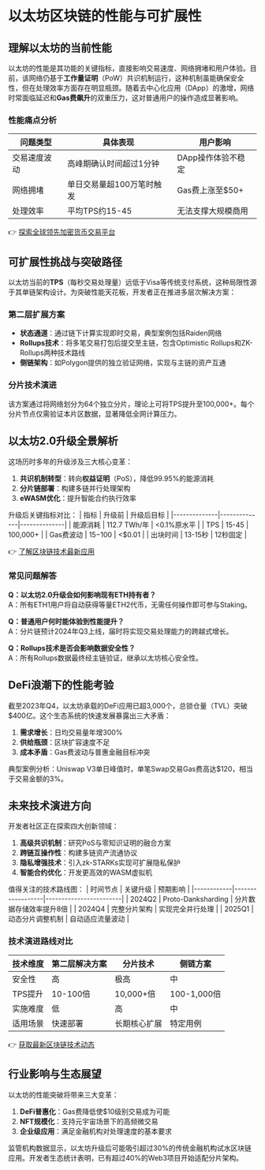 # 以太坊区块链的性能与可扩展性

## 理解以太坊的当前性能

以太坊的性能是其功能的关键指标，直接影响交易速度、网络拥堵和用户体验。目前，该网络仍基于**工作量证明**（PoW）共识机制运行，这种机制虽能确保安全性，但在处理效率方面存在明显瓶颈。随着去中心化应用（DApp）的激增，网络时常面临延迟和**Gas费飙升**的双重压力，这对普通用户的操作造成显著影响。

### 性能痛点分析
| 问题类型       | 具体表现                     | 用户影响               |
|----------------|------------------------------|------------------------|
| 交易速度波动   | 高峰期确认时间超过1分钟      | DApp操作体验不稳定     |
| 网络拥堵       | 单日交易量超100万笔时触发    | Gas费上涨至$50+        |
| 处理效率       | 平均TPS约15-45               | 无法支撑大规模商用     |

👉 [探索全球领先加密货币交易平台](https://bit.ly/okx_welcome)

## 可扩展性挑战与突破路径

以太坊当前的**TPS**（每秒交易处理量）远低于Visa等传统支付系统，这种局限性源于其单链架构设计。为突破性能天花板，开发者正在推进多层次解决方案：

### 第二层扩展方案
- **状态通道**：通过链下计算实现即时交易，典型案例包括Raiden网络
- **Rollups技术**：将多笔交易打包后提交至主链，包含Optimistic Rollups和ZK-Rollups两种技术路线
- **侧链架构**：如Polygon提供的独立验证网络，实现与主链的资产互通

### 分片技术演进
该方案通过将网络划分为64个独立分片，理论上可将TPS提升至100,000+。每个分片节点仅需验证本片区数据，显著降低全网计算压力。

## 以太坊2.0升级全景解析

这场历时多年的升级涉及三大核心变革：
1. **共识机制转型**：转向**权益证明**（PoS），降低99.95%的能源消耗
2. **分片链部署**：构建多链并行处理架构
3. **eWASM优化**：提升智能合约执行效率

升级后关键指标对比：
| 指标         | 升级前       | 升级后目标   |
|--------------|--------------|--------------|
| 能源消耗     | 112.7 TWh/年 | <0.1%原水平  |
| TPS          | 15-45        | 100,000+     |
| Gas费波动    | $15-$100     | <$0.01       |
| 出块时间     | 13-15秒      | 12秒固定     |

👉 [了解区块链技术最新应用](https://bit.ly/okx_welcome)

### 常见问题解答
**Q：以太坊2.0升级会如何影响现有ETH持有者？**  
A：所有ETH1用户将自动获得等量ETH2代币，无需任何操作即可参与Staking。

**Q：普通用户何时能体验到性能提升？**  
A：分片链预计2024年Q3上线，届时将实现交易处理能力的跨越式增长。

**Q：Rollups技术是否会影响数据安全性？**  
A：所有Rollups数据最终经主链验证，继承以太坊核心安全性。

## DeFi浪潮下的性能考验

截至2023年Q4，以太坊承载的DeFi应用已超3,000个，总锁仓量（TVL）突破$400亿。这个生态系统的快速发展暴露出三大矛盾：
1. **需求增长**：日均交易量年增300%
2. **供给瓶颈**：区块扩容速度不足
3. **成本矛盾**：Gas费波动与普惠金融目标冲突

典型案例分析：Uniswap V3单日峰值时，单笔Swap交易Gas费高达$120，相当于交易金额的3%。

## 未来技术演进方向

开发者社区正在探索四大创新领域：
1. **高级共识机制**：研究PoS与零知识证明的融合方案
2. **跨链互操作性**：构建多链资产流通协议
3. **隐私增强技术**：引入zk-STARKs实现可扩展隐私保护
4. **智能合约优化**：开发更高效的WASM虚拟机

值得关注的技术路线图：
| 时间节点   | 关键升级         | 预期影响               |
|------------|------------------|------------------------|
| 2024Q2     | Proto-Danksharding | 分片数据存储效率提升8倍 |
| 2024Q4     | 完整分片架构     | 实现完全并行处理       |
| 2025Q1     | 动态分片调整机制 | 自动适应流量波动       |

### 技术演进路线对比
| 技术维度   | 第二层解决方案   | 分片技术       | 侧链方案       |
|------------|------------------|----------------|----------------|
| 安全性     | 高               | 极高           | 中             |
| TPS提升    | 10-100倍         | 10,000+倍      | 100-1,000倍    |
| 实施难度   | 低               | 高             | 中             |
| 适用场景   | 快速部署         | 长期核心扩展   | 特定用例       |

👉 [获取最新区块链技术动态](https://bit.ly/okx_welcome)

## 行业影响与生态展望

以太坊的性能突破将带来三大变革：
1. **DeFi普惠化**：Gas费降低使$10级别交易成为可能
2. **NFT规模化**：支持元宇宙场景下的高频微交易
3. **企业级应用**：满足金融机构对处理速度的基本要求

监管机构数据显示，以太坊升级后可能吸引超过30%的传统金融机构试水区块链应用。开发者生态统计表明，已有超过40%的Web3项目开始适配分片架构。
